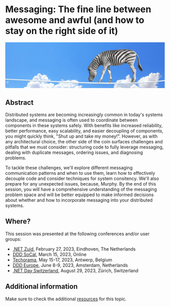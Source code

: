 # Messaging: The fine line between awesome and awful (and how to stay on the right side of it)

![fine line](messaging-fine-line-banner.jpg)

## Abstract

Distributed systems are becoming increasingly common in today's systems landscape, and messaging is often used to coordinate between components in these systems safely. With benefits like increased reliability, better performance, easy scalability, and easier decoupling of components, you might quickly think, "Shut up and take my money!". However, as with any architectural choice, the other side of the coin surfaces challenges and pitfalls that we must consider: structuring code to fully leverage messaging, dealing with duplicate messages, ordering issues, and diagnosing problems.

To tackle these challenges, we'll explore different messaging communication patterns and when to use them, learn how to effectively decouple code and consider techniques for system consitency. We'll also prepare for any unexpected issues, because, Murphy. By the end of this session, you will have a comprehensive understanding of the messaging problem space and will be better equipped to make informed decisions about whether and how to incorporate messaging into your distributed systems.

## Where?

This session was presented at the following conferences and/or user groups:

- [.NET Zuid](https://www.dotnetzuid.nl/Meeting/60/messaging-the-fine-line-between-awesome-and-awful-and-how-to-stay-on-the-right-side-of-it), February 27, 2023, Eindhoven, The Netherlands
- [DDD SoCal](https://www.meetup.com/ddd-socal/events/291671819/), March 15, 2023, Online
- [Techorama](https://techorama.be/agenda/session/messaging-the-fine-line-between-awesome-and-awful-and-how-to-stay-on-the-right-side-of-it/), May 15-17, 2023, Antwerp, Belgium
- [DDD Europe](https://2023.dddeurope.com/program/messaging-the-fine-line-between-awesome-and-awful-and-how-to-stay-on-the-right-side-of-it/), June 8-9, 2023, Amsterdam, Netherlands
- [.NET Day Switzerland](https://dotnetday.ch/speakers/laila-bourgia.html), August 29, 2023, Zürich, Switzerland

## Additional information

Make sure to check the additional [resources](resources) for this topic.

